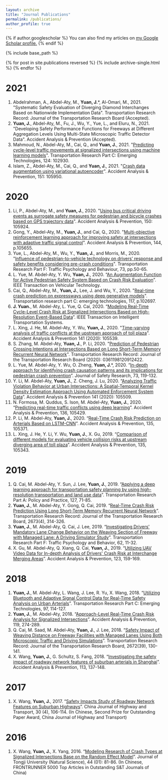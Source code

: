 ```yaml
---
layout: archive
title: "Journal Publications"
permalink: /publications/
author_profile: true
---
```


{% if author.googlescholar %}
  You can also find my articles on <u><a href="{{author.googlescholar}}">my Google Scholar profile</a>.</u>
{% endif %}

{% include base_path %}

{% for post in site.publications reversed %}
  {% include archive-single.html %}
{% endfor %}


2021
======
1. Abdelrahman, A., Abdel-Aty, M., **Yuan, J.***, Al-Omari, M., 2021. "Systematic Safety Evaluation of Diverging Diamond Interchanges Based on Nationwide Implementation Data". Transportation Research Record: Journal of the Transportation Research Board (Accepted).
1. **Yuan, J.**, Abdel-Aty, M., Fu, J., Wu, Y., Yue, L., and Eluru, N., 2021. "Developing Safety Performance Functions for Freeways at Different Aggregation Levels Using Multi-State Microscopic Traffic Detector Data". Accident Analysis & Prevention (Accepted).
1. Mahmoud, N., Abdel-Aty, M., Cai, Q., and **Yuan, J.**, 2021. "[Predicting cycle-level traffic movements at signalized intersections using machine learning models]". Transportation Research Part C: Emerging Technologies, 124: 102930.
1. Islam, Z., Abdel-Aty, M., Cai, Q., and **Yuan, J.**, 2021. "[Crash data augmentation using variational autoencoder]". Accident Analysis & Prevention, 151: 105950.


2020
======
1. Li, P., Abdel-Aty, M., and **Yuan, J.**, 2020. "[Using bus critical driving events as surrogate safety measures for pedestrian and bicycle crashes based on GPS trajectory data]". Accident Analysis & Prevention, 150: 105924.
1. Gong, Y., Abdel-Aty, M., **Yuan, J.**, and Cai, Q., 2020. "[Multi-objective reinforcement learning approach for improving safety at intersections with adaptive traffic signal control]". Accident Analysis & Prevention, 144, p.105655.
1. Yue, L., Abdel-Aty, M., Wu, Y., **Yuan, J.**, and Morris, M., 2020. "[Influence of pedestrian-to-vehicle technology on drivers’ response and safety benefits considering pre-crash conditions]". Transportation Research Part F: Traffic Psychology and Behaviour, 73, pp.50-65.
1. L. Yue, M. Abdel-Aty, Y. Wu, **Yuan, J.**, 2020. “[An Augmentation Function for Active Pedestrian Safety System Based on Crash Risk Evaluation]”. IEEE Transaction on Vehicular Technology. 
1. Cai, Q., Abdel-Aty, M., **Yuan, J.**, Lee, J. and Wu, Y., 2020. "[Real-time crash prediction on expressways using deep generative models]". Transportation research part C: emerging technologies, 117, p.102697.
1. **J. Yuan.**, M. Abdel-Aty, L. Yue, Q. Cai, 2020. “[Modeling Real-Time Cycle-Level Crash Risk at Signalized Intersections Based on High-Resolution Event-Based Data]”. IEEE Transaction on Intelligent Transportation Systems.
1. L. Xing, J. He, M. Abdel-Aty, Y. Wu, **Yuan, J.**, 2020. "[Time-varying analysis of traffic conflicts at the upstream approach of toll plaza]". Accident Analysis & Prevention 141 (2020): 105539.
1. S. Zhang, M. Abdel-Aty, **Yuan, J.**, P. Li, 2020. "[Prediction of Pedestrian Crossing Intentions at Intersections Based on Long Short-Term Memory Recurrent Neural Network]". Transportation Research Record: Journal of the Transportation Research Board (2020): 0361198120912422.
1. L. Yue, M. Abdel-Aty, Y. Wu, O. Zheng, **Yuan, J.***, 2020. “[In-depth approach for identifying crash causation patterns and its implications for pedestrian crash prevention]”. Journal of Safety Research, 73, 119-132.
1. Y. Li, M. Abdel-Aty, **Yuan, J.**, Z. Cheng, J. Lu, 2020. “[Analyzing Traffic Violation Behavior at Urban Intersections: A Spatial-Temporal Kernel Density Estimation Approach Using Automated Enforcement System Data]”. Accident Analysis & Prevention 141 (2020): 105509.
1. N. Formosa, M. Quddus, S. Ison, M. Abdel-Aty, **Yuan, J.**, 2020. “[Predicting real-time traffic conflicts using deep learning]”. Accident Analysis & Prevention, 136, 105429.
1. P. Li, M. Abdel-Aty, **Yuan, J.**, 2020. “[Real-Time Crash Risk Prediction on Arterials Based on LSTM-CNN]”. Accident Analysis & Prevention, 135, 105371.
1. L. Xing, J. He, Y. Li, Y. Wu, **Yuan, J.**, X. Gu, 2019. “[Comparison of different models for evaluating vehicle collision risks at upstream diverging area of toll plaza]”. Accident Analysis & Prevention, 135, 105343.

2019
======
1. Q. Cai, M. Abdel-Aty, Y. Sun, J. Lee, **Yuan, J.**, 2019. “[Applying a deep learning approach for transportation safety planning by using high-resolution transportation and land use data]”. Transportation Research Part A: Policy and Practice, 127, 71-85.
1. **Yuan, J.**, M. Abdel-Aty, Y. Gong, Q. Cai, 2019. “[Real-Time Crash Risk Prediction Using Long Short-Term Memory Recurrent Neural Network]”. Transportation Research Record: Journal of the Transportation Research Board, 2673(4), 314-326.
1. **Yuan, J.**, M. Abdel-Aty, Q. Cai, J. Lee, 2019. “[Investigating Drivers' Mandatory Lane Change Behavior on the Weaving Section of Freeway with Managed Lane: A Driving Simulator Study]”. Transportation Research Part F: Traffic Psychology and Behavior, 62, 11-32.
1. X. Gu, M. Abdel-Aty, Q. Xiang, Q. Cai, **Yuan, J.**, 2019. “[Utilizing UAV Video Data for In-depth Analysis of Drivers' Crash Risk at Interchange Merging Areas]”. Accident Analysis & Prevention, 123, 159-169.

2018
======
1. **Yuan, J.**, M. Abdel-Aty, L. Wang, J. Lee, R. Yu, X. Wang, 2018. “[Utilizing Bluetooth and Adaptive Signal Control Data for Real-Time Safety Analysis on Urban Arterials]”. Transportation Research Part C: Emerging Technologies, 97, 114-127.
1. **Yuan, J.**, M. Abdel-Aty, 2018. “[Approach-Level Real-Time Crash Risk Analysis for Signalized Intersections]”. Accident Analysis & Prevention, 119, 274-289.
1. Q. Cai, M. Saad, M. Abdel-Aty, **Yuan, J.**, J. Lee, 2018. “[Safety Impact of Weaving Distance on Freeway Facilities with Managed Lanes Using Both Microscopic Traffic and Driving Simulations]”. Transportation Research Record: Journal of the Transportation Research Board, 2672(39), 130-141.
1. X. Wang, **Yuan, J.**, G. Schultz, S. Fang, 2018. “[Investigating the safety impact of roadway network features of suburban arterials in Shanghai]”. Accident Analysis & Prevention, 113, 137-148.

2017
======
1. X. Wang, **Yuan, J.**, 2017. “[Safety Impacts Study of Roadway Network Features on Suburban Highways]”. China Journal of Highway and Transport, 30 (4), 106-114. (In Chinese, Second Prize for Outstanding Paper Award, China Journal of Highway and Transport)

2016
======
1. X. Wang, **Yuan, J.**, X. Yang, 2016. “[Modeling Research of Crash Types at Signalized Intersections Base on the Random Effect Model]”. Journal of Tongji University (Natural Science), 44 (01): 81-86. (In Chinese, FRONTRUNNER 5000 Top Articles in Outstanding S&T Journals of China)





[Time-varying analysis of traffic conflicts at the upstream approach of toll plaza]: https://www.sciencedirect.com/science/article/pii/S0001457519316537
[Prediction of Pedestrian Crossing Intentions at Intersections Based on Long Short-Term Memory Recurrent Neural Network]: https://journals.sagepub.com/doi/full/10.1177/0361198120912422
[In-depth approach for identifying crash causation patterns and its implications for pedestrian crash prevention]: https://www.sciencedirect.com/science/article/pii/S002243752030027X
[Analyzing Traffic Violation Behavior at Urban Intersections: A Spatial-Temporal Kernel Density Estimation Approach Using Automated Enforcement System Data]: https://www.journals.elsevier.com/accident-analysis-and-prevention
[Predicting real-time traffic conflicts using deep learning]: https://www.sciencedirect.com/science/article/pii/S000145751930973X
[Real-Time Crash Risk Prediction on Arterials Based on LSTM-CNN]: https://www.sciencedirect.com/science/article/pii/S0001457519311108 
[Comparison of different models for evaluating vehicle collision risks at upstream diverging area of toll plaza]: https://www.sciencedirect.com/science/article/pii/S0001457519307584
[Applying a deep learning approach for transportation safety planning by using high-resolution transportation and land use data]: https://www.sciencedirect.com/science/article/pii/S0965856418310073
[Real-Time Crash Risk Prediction Using Long Short-Term Memory Recurrent Neural Network]: https://journals.sagepub.com/doi/full/10.1177/0361198119840611
[Investigating Drivers' Mandatory Lane Change Behavior on the Weaving Section of Freeway with Managed Lane: A Driving Simulator Study]: https://www.sciencedirect.com/science/article/pii/S1369847818303875
[Utilizing UAV Video Data for In-depth Analysis of Drivers' Crash Risk at Interchange Merging Areas]: https://www.sciencedirect.com/science/article/pii/S0001457518309631
[Utilizing Bluetooth And Adaptive Signal Control Data for Real-Time Safety Analysis on Urban Arterials]: https://www.sciencedirect.com/science/article/pii/S0968090X18314669
[Approach-Level Real-Time Crash Risk Analysis for Signalized Intersections]: https://www.sciencedirect.com/science/article/pii/S000145751830349X
[Safety Impact of Weaving Distance on Freeway Facilities with Managed Lanes Using Both Microscopic Traffic and Driving Simulations]: https://journals.sagepub.com/doi/full/10.1177/0361198118780884
[Investigating the safety impact of roadway network features of suburban arterials in Shanghai]: https://www.sciencedirect.com/science/article/pii/S0001457518300356
[Safety Impacts Study of Roadway Network Features on Suburban Highways]: http://zgglxb.qgyiz.com/CN/article/downloadArticleFile.do?attachType=PDF&id=2515
[Modeling Research of Crash Types at Signalized Intersections Base on the Random Effect Model]: http://www.tjsafety.cn/bgAdmin/htmledit/uploadfile/20170103191339523.pdf
[Modeling Real-Time Cycle-Level Crash Risk at Signalized Intersections Based on High-Resolution Event-Based Data]: https://ieeexplore.ieee.org/abstract/document/9103256
[Real-time crash prediction on expressways using deep generative models]: https://www.sciencedirect.com/science/article/pii/S0968090X20306124
[An Augmentation Function for Active Pedestrian Safety System Based on Crash Risk Evaluation]: https://ieeexplore.ieee.org/abstract/document/9169829
[Multi-objective reinforcement learning approach for improving safety at intersections with adaptive traffic signal control]: https://www.sciencedirect.com/science/article/pii/S0001457520303948
[Influence of pedestrian-to-vehicle technology on drivers’ response and safety benefits considering pre-crash conditions]: https://www.sciencedirect.com/science/article/pii/S1369847820304496
[Using bus critical driving events as surrogate safety measures for pedestrian and bicycle crashes based on GPS trajectory data]: https://www.sciencedirect.com/science/article/pii/S0001457520317449
[Crash data augmentation using variational autoencoder]: https://www.sciencedirect.com/science/article/pii/S000145752031770X
[Predicting cycle-level traffic movements at signalized intersections using machine learning models]: https://www.sciencedirect.com/science/article/pii/S0968090X20308299?dgcid=coauthor

